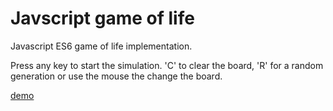 # Javscript game of life
Javascript ES6 game of life implementation.

Press any key to start the simulation. 'C' to clear the board, 'R' for a random generation or use the mouse the change the board.

[demo](https://xmas-evet10.github.io/js-game-of-life/)
